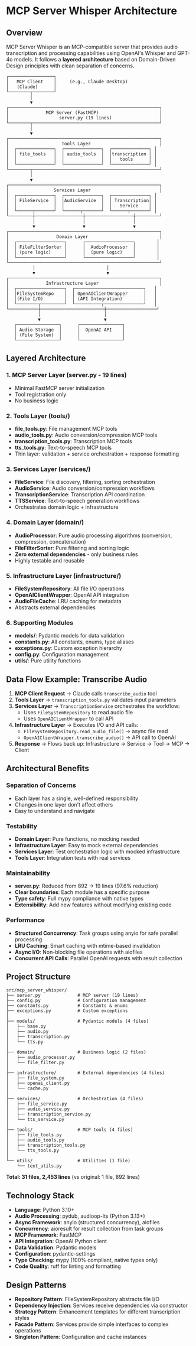 # MCP Server Whisper Architecture

## Overview

MCP Server Whisper is an MCP-compatible server that provides audio transcription and processing capabilities using OpenAI's Whisper and GPT-4o models. It follows a **layered architecture** based on Domain-Driven Design principles with clean separation of concerns.

```
┌─────────────────┐
│   MCP Client    │     (e.g., Claude Desktop)
│   (Claude)      │
└────────┬────────┘
         │
         ▼
┌─────────────────────────────────────────────────────────┐
│              MCP Server (FastMCP)                       │
│                   server.py (19 lines)                  │
└────────┬────────────────────────────────────────────────┘
         │
         ▼
┌─────────────────────────────────────────────────────────┐
│                    Tools Layer                          │
│  ┌──────────────┐  ┌──────────────┐  ┌──────────────┐ │
│  │ file_tools   │  │ audio_tools  │  │transcription │ │
│  │              │  │              │  │   tools      │ │
│  └──────────────┘  └──────────────┘  └──────────────┘ │
└────────┬────────────────────────────────────────────────┘
         │
         ▼
┌─────────────────────────────────────────────────────────┐
│                 Services Layer                          │
│  ┌──────────────┐  ┌──────────────┐  ┌──────────────┐ │
│  │ FileService  │  │AudioService  │  │ Transcription│ │
│  │              │  │              │  │   Service    │ │
│  └──────┬───────┘  └──────┬───────┘  └──────┬───────┘ │
└─────────┼──────────────────┼──────────────────┼─────────┘
          │                  │                  │
          ▼                  ▼                  ▼
┌─────────────────────────────────────────────────────────┐
│                  Domain Layer                           │
│  ┌──────────────────┐      ┌──────────────────┐        │
│  │ FileFilterSorter │      │  AudioProcessor  │        │
│  │ (pure logic)     │      │  (pure logic)    │        │
│  └──────────────────┘      └──────────────────┘        │
└─────────────────────────────────────────────────────────┘
          │                           │
          ▼                           ▼
┌─────────────────────────────────────────────────────────┐
│              Infrastructure Layer                       │
│  ┌──────────────────┐  ┌──────────────────────────┐   │
│  │FileSystemRepo    │  │ OpenAIClientWrapper      │   │
│  │(File I/O)        │  │ (API Integration)        │   │
│  └────────┬─────────┘  └──────────┬───────────────┘   │
└───────────┼────────────────────────┼───────────────────┘
            │                        │
            ▼                        ▼
   ┌────────────────┐      ┌────────────────┐
   │ Audio Storage  │      │  OpenAI API    │
   │ (File System)  │      │                │
   └────────────────┘      └────────────────┘
```

## Layered Architecture

### 1. MCP Server Layer (server.py - 19 lines)
- Minimal FastMCP server initialization
- Tool registration only
- No business logic

### 2. Tools Layer (tools/)
- **file_tools.py**: File management MCP tools
- **audio_tools.py**: Audio conversion/compression MCP tools
- **transcription_tools.py**: Transcription MCP tools
- **tts_tools.py**: Text-to-speech MCP tools
- Thin layer: validation + service orchestration + response formatting

### 3. Services Layer (services/)
- **FileService**: File discovery, filtering, sorting orchestration
- **AudioService**: Audio conversion/compression workflows
- **TranscriptionService**: Transcription API coordination
- **TTSService**: Text-to-speech generation workflows
- Orchestrates domain logic + infrastructure

### 4. Domain Layer (domain/)
- **AudioProcessor**: Pure audio processing algorithms (conversion, compression, concatenation)
- **FileFilterSorter**: Pure filtering and sorting logic
- **Zero external dependencies** - only business rules
- Highly testable and reusable

### 5. Infrastructure Layer (infrastructure/)
- **FileSystemRepository**: All file I/O operations
- **OpenAIClientWrapper**: OpenAI API integration
- **AudioFileCache**: LRU caching for metadata
- Abstracts external dependencies

### 6. Supporting Modules
- **models/**: Pydantic models for data validation
- **constants.py**: All constants, enums, type aliases
- **exceptions.py**: Custom exception hierarchy
- **config.py**: Configuration management
- **utils/**: Pure utility functions

## Data Flow Example: Transcribe Audio

1. **MCP Client Request** → Claude calls `transcribe_audio` tool
2. **Tools Layer** → `transcription_tools.py` validates input parameters
3. **Services Layer** → `TranscriptionService` orchestrates the workflow:
   - Uses `FileSystemRepository` to read audio file
   - Uses `OpenAIClientWrapper` to call API
4. **Infrastructure Layer** → Executes I/O and API calls:
   - `FileSystemRepository.read_audio_file()` → async file read
   - `OpenAIClientWrapper.transcribe_audio()` → API call to OpenAI
5. **Response** → Flows back up: Infrastructure → Service → Tool → MCP → Client

## Architectural Benefits

### Separation of Concerns
- Each layer has a single, well-defined responsibility
- Changes in one layer don't affect others
- Easy to understand and navigate

### Testability
- **Domain Layer**: Pure functions, no mocking needed
- **Infrastructure Layer**: Easy to mock external dependencies
- **Services Layer**: Test orchestration logic with mocked infrastructure
- **Tools Layer**: Integration tests with real services

### Maintainability
- **server.py**: Reduced from 892 → 19 lines (97.6% reduction)
- **Clear boundaries**: Each module has a specific purpose
- **Type safety**: Full mypy compliance with native types
- **Extensibility**: Add new features without modifying existing code

### Performance
- **Structured Concurrency**: Task groups using anyio for safe parallel processing
- **LRU Caching**: Smart caching with mtime-based invalidation
- **Async I/O**: Non-blocking file operations with aiofiles
- **Concurrent API Calls**: Parallel OpenAI requests with result collection

## Project Structure

```
src/mcp_server_whisper/
├── server.py              # MCP server (19 lines)
├── config.py              # Configuration management
├── constants.py           # Constants & enums
├── exceptions.py          # Custom exceptions
│
├── models/                # Pydantic models (4 files)
│   ├── base.py
│   ├── audio.py
│   ├── transcription.py
│   └── tts.py
│
├── domain/                # Business logic (2 files)
│   ├── audio_processor.py
│   └── file_filter.py
│
├── infrastructure/        # External dependencies (4 files)
│   ├── file_system.py
│   ├── openai_client.py
│   └── cache.py
│
├── services/              # Orchestration (4 files)
│   ├── file_service.py
│   ├── audio_service.py
│   ├── transcription_service.py
│   └── tts_service.py
│
├── tools/                 # MCP tools (4 files)
│   ├── file_tools.py
│   ├── audio_tools.py
│   ├── transcription_tools.py
│   └── tts_tools.py
│
└── utils/                 # Utilities (1 file)
    └── text_utils.py
```

**Total: 31 files, 2,453 lines** (vs original: 1 file, 892 lines)

## Technology Stack

- **Language**: Python 3.10+
- **Audio Processing**: pydub, audioop-lts (Python 3.13+)
- **Async Framework**: anyio (structured concurrency), aiofiles
- **Concurrency**: aioresult for result collection from task groups
- **MCP Framework**: FastMCP
- **API Integration**: OpenAI Python client
- **Data Validation**: Pydantic models
- **Configuration**: pydantic-settings
- **Type Checking**: mypy (100% compliant, native types only)
- **Code Quality**: ruff for linting and formatting

## Design Patterns

- **Repository Pattern**: FileSystemRepository abstracts file I/O
- **Dependency Injection**: Services receive dependencies via constructor
- **Strategy Pattern**: Enhancement templates for different transcription styles
- **Facade Pattern**: Services provide simple interfaces to complex operations
- **Singleton Pattern**: Configuration and cache instances